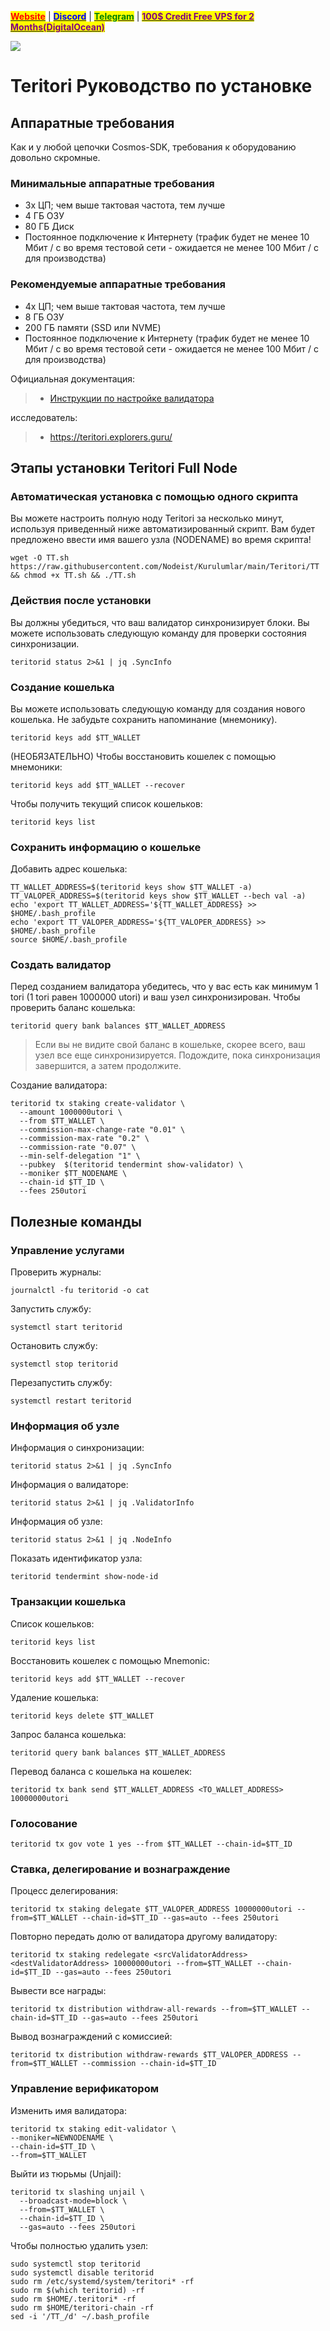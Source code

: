 &#x20;                             [<mark style="color:red;">**Website**</mark>](https://nodeist.net/) | [<mark style="color:blue;">**Discord**</mark>](https://discord.gg/ypx7mJ6Zzb) | [<mark style="color:green;">**Telegram**</mark>](https://t.me/noodeist) | [<mark style="color:purple;">**100$ Credit Free VPS for 2 Months(DigitalOcean)**</mark>](https://nodeist.net/)<mark style="color:purple;"></mark>

![](https://i.hizliresim.com/7ffu92z.jpeg)


# Teritori Руководство по установке
## Аппаратные требования
Как и у любой цепочки Cosmos-SDK, требования к оборудованию довольно скромные.

### Минимальные аппаратные требования
  - 3x ЦП; чем выше тактовая частота, тем лучше
  - 4 ГБ ОЗУ
  - 80 ГБ Диск
  - Постоянное подключение к Интернету (трафик будет не менее 10 Мбит / с во время тестовой сети - ожидается не менее 100 Мбит / с для производства)

### Рекомендуемые аппаратные требования
  - 4x ЦП; чем выше тактовая частота, тем лучше
  - 8 ГБ ОЗУ
  - 200 ГБ памяти (SSD или NVME)
  - Постоянное подключение к Интернету (трафик будет не менее 10 Мбит / с во время тестовой сети - ожидается не менее 100 Мбит / с для производства)

Официальная документация:
>- [Инструкции по настройке валидатора](https://github.com/TERITORI/teritori-chain/blob/main/testnet/teritori-testnet-v2/README.md)

исследователь:
>- https://teritori.explorers.guru/


## Этапы установки Teritori Full Node
### Автоматическая установка с помощью одного скрипта
Вы можете настроить полную ноду Teritori за несколько минут, используя приведенный ниже автоматизированный скрипт.
Вам будет предложено ввести имя вашего узла (NODENAME) во время скрипта!

```
wget -O TT.sh https://raw.githubusercontent.com/Nodeist/Kurulumlar/main/Teritori/TT && chmod +x TT.sh && ./TT.sh
```
### Действия после установки

Вы должны убедиться, что ваш валидатор синхронизирует блоки.
Вы можете использовать следующую команду для проверки состояния синхронизации.
```
teritorid status 2>&1 | jq .SyncInfo
```

### Создание кошелька
Вы можете использовать следующую команду для создания нового кошелька. Не забудьте сохранить напоминание (мнемонику).
```
teritorid keys add $TT_WALLET
```

(НЕОБЯЗАТЕЛЬНО) Чтобы восстановить кошелек с помощью мнемоники:
```
teritorid keys add $TT_WALLET --recover
```

Чтобы получить текущий список кошельков:
```
teritorid keys list
```
### Сохранить информацию о кошельке
Добавить адрес кошелька:
```
TT_WALLET_ADDRESS=$(teritorid keys show $TT_WALLET -a)
TT_VALOPER_ADDRESS=$(teritorid keys show $TT_WALLET --bech val -a)
echo 'export TT_WALLET_ADDRESS='${TT_WALLET_ADDRESS} >> $HOME/.bash_profile
echo 'export TT_VALOPER_ADDRESS='${TT_VALOPER_ADDRESS} >> $HOME/.bash_profile
source $HOME/.bash_profile
```


### Создать валидатор
Перед созданием валидатора убедитесь, что у вас есть как минимум 1 tori (1 tori равен 1000000 utori) и ваш узел синхронизирован.
Чтобы проверить баланс кошелька:
```
teritorid query bank balances $TT_WALLET_ADDRESS
```
> Если вы не видите свой баланс в кошельке, скорее всего, ваш узел все еще синхронизируется. Подождите, пока синхронизация завершится, а затем продолжите.

Создание валидатора:
```
teritorid tx staking create-validator \
  --amount 1000000utori \
  --from $TT_WALLET \
  --commission-max-change-rate "0.01" \
  --commission-max-rate "0.2" \
  --commission-rate "0.07" \
  --min-self-delegation "1" \
  --pubkey  $(teritorid tendermint show-validator) \
  --moniker $TT_NODENAME \
  --chain-id $TT_ID \
  --fees 250utori
```


## Полезные команды
### Управление услугами
Проверить журналы:
```
journalctl -fu teritorid -o cat
```

Запустить службу:
```
systemctl start teritorid
```

Остановить службу:
```
systemctl stop teritorid
```

Перезапустить службу:
```
systemctl restart teritorid
```

### Информация об узле
Информация о синхронизации:
```
teritorid status 2>&1 | jq .SyncInfo
```

Информация о валидаторе:
```
teritorid status 2>&1 | jq .ValidatorInfo
```

Информация об узле:
```
teritorid status 2>&1 | jq .NodeInfo
```

Показать идентификатор узла:
```
teritorid tendermint show-node-id
```

### Транзакции кошелька
Список кошельков:
```
teritorid keys list
```

Восстановить кошелек с помощью Mnemonic:
```
teritorid keys add $TT_WALLET --recover
```

Удаление кошелька:
```
teritorid keys delete $TT_WALLET
```

Запрос баланса кошелька:
```
teritorid query bank balances $TT_WALLET_ADDRESS
```

Перевод баланса с кошелька на кошелек:
```
teritorid tx bank send $TT_WALLET_ADDRESS <TO_WALLET_ADDRESS> 10000000utori
```

### Голосование
```
teritorid tx gov vote 1 yes --from $TT_WALLET --chain-id=$TT_ID
```

### Ставка, делегирование и вознаграждение
Процесс делегирования:
```
teritorid tx staking delegate $TT_VALOPER_ADDRESS 10000000utori --from=$TT_WALLET --chain-id=$TT_ID --gas=auto --fees 250utori
```

Повторно передать долю от валидатора другому валидатору:
```
teritorid tx staking redelegate <srcValidatorAddress> <destValidatorAddress> 10000000utori --from=$TT_WALLET --chain-id=$TT_ID --gas=auto --fees 250utori
```

Вывести все награды:
```
teritorid tx distribution withdraw-all-rewards --from=$TT_WALLET --chain-id=$TT_ID --gas=auto --fees 250utori
```

Вывод вознаграждений с комиссией:
```
teritorid tx distribution withdraw-rewards $TT_VALOPER_ADDRESS --from=$TT_WALLET --commission --chain-id=$TT_ID
```

### Управление верификатором
Изменить имя валидатора:
```
teritorid tx staking edit-validator \
--moniker=NEWNODENAME \
--chain-id=$TT_ID \
--from=$TT_WALLET
```

Выйти из тюрьмы (Unjail):
```
teritorid tx slashing unjail \
  --broadcast-mode=block \
  --from=$TT_WALLET \
  --chain-id=$TT_ID \
  --gas=auto --fees 250utori
```


Чтобы полностью удалить узел:
```
sudo systemctl stop teritorid
sudo systemctl disable teritorid
sudo rm /etc/systemd/system/teritori* -rf
sudo rm $(which teritorid) -rf
sudo rm $HOME/.teritori* -rf
sudo rm $HOME/teritori-chain -rf
sed -i '/TT_/d' ~/.bash_profile
```
  